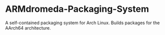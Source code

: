 # ARMdromeda-Packaging-System
A self-contained packaging system for Arch Linux. Builds packages for the AArch64 architecture.
